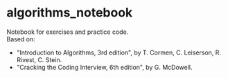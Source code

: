 # algorithms_notebook
Notebook for exercises and practice code.
<br>
Based on:
- "Introduction to Algorithms, 3rd edition", by T. Cormen, C. Leiserson, R. Rivest, C. Stein.
- "Cracking the Coding Interview, 6th edition", by G. McDowell.
